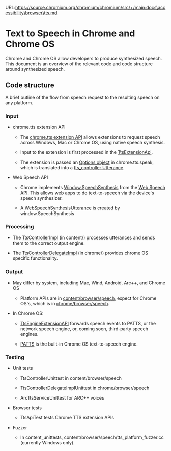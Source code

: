 URL:https://source.chromium.org/chromium/chromium/src/+/main:docs\accessibility\browser\tts.md
# Text to Speech in Chrome and Chrome OS

Chrome and Chrome OS allow developers to produce synthesized speech. This
document is an overview of the relevant code and code structure around
synthesized speech.

## Code structure

A brief outline of the flow from speech request to the resulting speech on any
platform.

### Input

- chrome.tts extension API

    - The [chrome.tts extension API](https://developer.chrome.com/apps/tts)
    allows extensions to request speech across Windows, Mac or Chrome OS, using
    native speech synthesis.

    - Input to the extension is first processed in the
    [TtsExtensionApi](https://cs.chromium.org/chromium/src/chrome/browser/speech/extension_api/tts_extension_api.h).

    - The extension is passed an [Options object](https://developer.chrome.com/apps/tts#method-speak)
    in chrome.tts.speak, which is translated into a
    [tts_controller Utterance](https://cs.chromium.org/chromium/src/content/public/browser/tts_controller.h?dr=CSs&l=120).

- Web Speech API

    - Chrome implements
    [Window.SpeechSynthesis](https://developer.mozilla.org/en-US/docs/Web/API/Window/speechSynthesis)
    from the [Web Speech API](https://developer.mozilla.org/en-US/docs/Web/API/Web_Speech_API).
    This allows web apps to do text-to-speech via the device's speech
    synthesizer.

    - A [WebSpeechSynthesisUtterance](https://cs.chromium.org/chromium/src/third_party/blink/public/platform/web_speech_synthesis_utterance.h)
    is created by window.SpeechSynthesis

### Processing

- The [TtsControllerImpl](https://cs.chromium.org/chromium/src/content/browser/speech/tts_controller_impl.h)
(in content/) processes utterances and sends them to the correct output engine.

- The [TtsControllerDelegateImpl](https://cs.chromium.org/chromium/src/chrome/browser/speech/tts_controller_delegate_impl.h)
(in chrome/) provides chrome OS specific functionality.

### Output

- May differ by system, including Mac, Wind, Android, Arc++, and Chrome OS

    - Platform APIs are in [content/browser/speech](https://cs.chromium.org/chromium/src/content/browser/speech/), expect for
    Chrome OS's, which is in [chrome/browser/speech](https://cs.chromium.org/chromium/src/chrome/browser/speech/).

- In Chrome OS:

    - [TtsEngineExtensionAPI](https://cs.chromium.org/chromium/src/chrome/browser/speech/extension_api/tts_engine_extension_api.h)
    forwards speech events to PATTS, or the network speech engine, or,
    coming soon, third-party speech engines.

    - [PATTS](../os/patts.md) is the built-in Chrome OS text-to-speech engine.

### Testing

- Unit tests

    - TtsControllerUnittest in content/browser/speech

    - TtsControllerDelegateImplUnittest in chrome/browser/speech

    - ArcTtsServiceUnittest for ARC++ voices

- Browser tests

    - TtsApiTest tests Chrome TTS extension APIs

- Fuzzer

    - In content_unittests, content/browser/speech/tts_platform_fuzzer.cc
    (currently Windows only).
